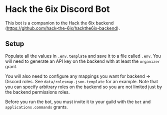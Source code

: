 # Hack the 6ix Discord Bot

This bot is a companion to the Hack the 6ix backend (https://github.com/hack-the-6ix/hackthe6ix-backend).

## Setup

Populate all the values in `.env.template` and save it to a file called `.env`. You will need to generate an API key on the backend with at least the `organizer` grant.

You will also need to configure any mappings you want for backend -> Discord roles. See `data/rolesmap.json.template` for an example. Note that you can specify arbitrary roles on the backend so you are not limited just by the backend permissions roles.

Before you run the bot, you must invite it to your guild with the `bot` and `applications.commands` grants.